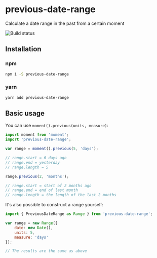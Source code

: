 previous-date-range
===================

Calculate a date range in the past from a certain moment

![Build status](https://api.travis-ci.org/jamiter/previous-date-range.png)

## Installation

### npm
```bash
npm i -S previous-date-range
```

### yarn
```bash
yarn add previous-date-range
```

## Basic usage

You can use `moment().previous(units, measure)`: 

```js
import moment from 'moment';
import 'previous-date-range';

var range = moment().previous(5, 'days');

// range.start = 6 days ago
// range.end = yesterday
// range.length = 5

range.previous(2, 'months');

// range.start = start of 2 months ago
// range.end = end of last month
// range.length = the length of the last 2 months
```

It's also possible to construct a range yourself:

```js
import { PreviousDateRange as Range } from 'previous-date-range';

var range = new Range({
    date: new Date(),
    units: 5,
    measure: 'days'
});

// The results are the same as above
```
